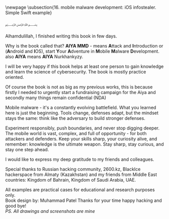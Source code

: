 \newpage
\subsection{16. mobile malware development: iOS infostealer. Simple Swift example}

﷽

Alhamdulillah, I finished writing this book in few days.     

Why is the book called that? **AIYA MMD** - means **A**ttack and **I**ntroduction or (**A**ndroid and **I**OS), start **Y**our **A**dventure in **M**obile **M**alware **D**evelopment. also **AIYA** means **AIYA** Nurkhankyzy.    

I will be very happy if this book helps at least one person to gain knowledge and learn the science of cybersecurity. The book is mostly practice oriented.    

Of course the book is not as big as my previous works, this is because firstly I needed to urgently start a fundraising campaign for the Aiya and secondly many things remain confidential (NDA)    

Mobile malware - it's a constantly evolving battlefield. What you learned here is just the beginning. Tools change, defenses adapt, but the mindset stays the same: think like the adversary to build stronger defenses.     

Experiment responsibly, push boundaries, and never stop digging deeper. The mobile world is vast, complex, and full of opportunity - for both attackers and defenders. Keep your skills sharp, your curiosity alive, and remember: knowledge is the ultimate weapon. Stay sharp, stay curious, and stay one step ahead.     

I would like to express my deep gratitude to my friends and colleagues.     

Special thanks to Russian hacking community, 2600.kz, BlackIce hackerspace from Almaty (Kazakhstan) and my friends from Middle East countries: Kingdom of Bahrain, Kingdom of Saudi Arabia, UAE.      

All examples are practical cases for educational and research purposes only.      
Book design by: Muhammad Patel
Thanks for your time happy hacking and good bye!   
*PS. All drawings and screenshots are mine*